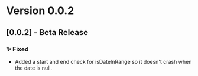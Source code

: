 # Version 0.0.2

## [0.0.2] - Beta Release

### ✨ Fixed

- Added a start and end check for isDateInRange so it doesn't crash when the date is null.
